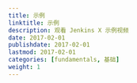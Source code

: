 ```yaml
---
title: 示例
linktitle: 示例
description: 观看 Jenkins X 示例视频
date: 2017-02-01
publishdate: 2017-02-01
lastmod: 2017-02-01
categories: [fundamentals, 基础]
weight: 1
---
```





                    
